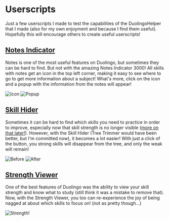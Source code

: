 # Userscripts

Just a few userscripts I made to test the capabilities of the DuolingoHelper that I made (also for my own enjoyment and because I find them useful). Hopefully this will encourage others to create useful userscripts!

## [Notes Indicator](#notes-indicator)

Notes is one of the most useful features on Duolingo, but sometimes they can be hard to find. But not with the amazing Notes Indicator 3000! All skills with notes get an icon in the top left corner, making it easy to see where to go to get more information about a subject! What's more, click on the icon and a popup with the information from the notes will appear!

![Icon](https://github.com/x-inkfish-x/DuolingoUserscripts/raw/master/Screenshots/NotesIndicator1.png)
![Popup](https://github.com/x-inkfish-x/DuolingoUserscripts/raw/master/Screenshots/NotesIndicator2.png)

## [Skill Hider](#skill-hider)
Sometimes it can be hard to find which skills you need to practice in order to improve, especially now that skill strength is no longer visible ([more on that later!](#strength-viewer)). However, with the Skill Hider (Tree Trimmer would have been better, but I'm committed now), it becomes a lot easier! With just a click of the button, you strong skills will disappear from the tree, and only the weak will remain!

![Before](https://github.com/x-inkfish-x/DuolingoUserscripts/raw/master/Screenshots/SkillHider1.png)
![After](https://github.com/x-inkfish-x/DuolingoUserscripts/raw/master/Screenshots/SkillHider2.png)

## [Strength Viewer](#strength-viewer)
One of the best features of Duolingo was the ability to view your skill strength and know what to study (still think it was a mistake to remove that). Now, with the Strength Viewer, you too can re-experience the joy of being nagged at about which skills to focus on! (not as pretty though...)

![Strength!](https://github.com/x-inkfish-x/DuolingoUserscripts/raw/master/Screenshots/StrengthViewer.png)
